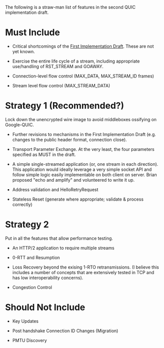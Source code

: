 The following is a straw-man list of features in the second QUIC implementation draft.

# Must Include

* Critical shortcomings of the [First Implementation Draft](https://github.com/quicwg/base-drafts/wiki/First-Implementation-Draft). These are not yet known.

* Exercise the entire life cycle of a stream, including appropriate use/handling of RST_STREAM and GOAWAY.

* Connection-level flow control (MAX_DATA, MAX_STREAM_ID frames)

* Stream level flow control (MAX_STREAM_DATA)

# Strategy 1 (Recommended?)

Lock down the unencrypted wire image to avoid middleboxes ossifying on Google-QUIC.

* Further revisions to mechanisms in the First Implementation Draft (e.g. changes to the public header format, connection close).

* Transport Parameter Exchange. At the very least, the four parameters specified as MUST in the draft.

* A simple single-streamed application (or, one stream in each direction). This application would ideally leverage a very simple socket API and follow simple logic easily implementable on both client on server. Brian proposed "echo and amplify" and volunteered to write it up.

* Address validation and HelloRetryRequest

* Stateless Reset (generate where appropriate; validate & process correctly)

# Strategy 2

Put in all the features that allow performance testing.

* An HTTP/2 application to require multiple streams

* 0-RTT and Resumption

* Loss Recovery beyond the exising 1-RTO retransmissions. (I believe this includes a number of concepts that are extensively tested in TCP and has low interoperability concerns). 

* Congestion Control

# Should Not Include

* Key Updates

* Post handshake Connection ID Changes (Migration)

* PMTU Discovery